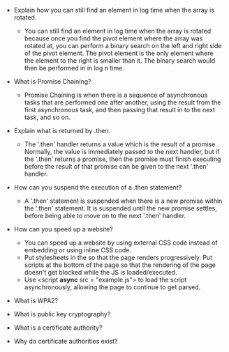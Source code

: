 - Explain how you can still find an element in log time when the array is rotated.
  - You can still find an element in log time when the array is rotated because once you find the pivot element where the array was rotated at, you can perform a binary search on the left and right side of the pivot element. The pivot element is the only element where the element to the right is smaller than it. The binary search would then be performed in in log n time.


- What is Promise Chaining?
  - Promise Chaining is when there is a sequence of asynchronous tasks that are performed one after another, using the result from the first asynchronous task, and then passing that result in to the next task, and so on.


- Explain what is returned by .then.
  - The '.then' handler returns a value which is the result of a promise. Normally, the value is immediately passed to the next handler, but if the '.then' returns a promise, then the promise must finish executing before the result of that promise can be given to the next '.then' handler.


- How can you suspend the execution of a .then statement?
  - A '.then' statement is suspended when there is a new promise within the '.then' statement. It is suspended until the new promise settles, before being able to move on to the next '.then' handler.


- How can you speed up a website?
  - You can speed up a website by using external CSS code instead of embedding or using inline CSS code.
  - Put stylesheets in the <head> so that the page renders progressively. Put scripts at the bottom of the page so that the rendering of the page doesn't get blocked while the JS is loaded/executed.
  - Use <script **async** src = "example.js"> to load the script asynchronously, allowing the page to continue to get parsed.

- What is WPA2?


- What is public key cryptography?


- What is a certificate authority?


- Why do certificate authorities exist?
